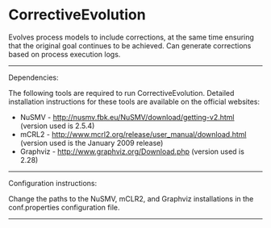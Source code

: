 CorrectiveEvolution
===================

Evolves process models to include corrections, at the same time ensuring that the original goal continues to be achieved. Can generate corrections based on process execution logs.

-------------

Dependencies:

The following tools are required to run CorrectiveEvolution.
Detailed installation instructions for these tools are available on the official websites: 

- NuSMV - http://nusmv.fbk.eu/NuSMV/download/getting-v2.html (version used is 2.5.4)
- mCRL2 - http://www.mcrl2.org/release/user_manual/download.html (version used is the January 2009 release)
- Graphviz - http://www.graphviz.org/Download.php (version used is 2.28)

-------------

Configuration instructions:

Change the paths to the NuSMV, mCLR2, and Graphviz installations in the conf.properties configuration file.

-------------

